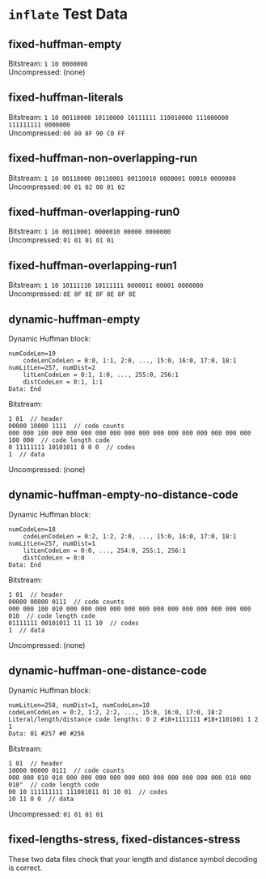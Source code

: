 # `inflate` Test Data

## fixed-huffman-empty

Bitstream: `1 10 0000000`  
Uncompressed: (none)

## fixed-huffman-literals

Bitstream: `1 10 00110000 10110000 10111111 110010000 111000000 111111111 0000000`  
Uncompressed: `00 80 8F 90 C0 FF`

## fixed-huffman-non-overlapping-run

Bitstream: `1 10 00110000 00110001 00110010 0000001 00010 0000000`  
Uncompressed: `00 01 02 00 01 02`

## fixed-huffman-overlapping-run0

Bitstream: `1 10 00110001 0000010 00000 0000000`  
Uncompressed: `01 01 01 01 01`

## fixed-huffman-overlapping-run1

Bitstream: `1 10 10111110 10111111 0000011 00001 0000000`  
Uncompressed: `8E 8F 8E 8F 8E 8F 8E`

## dynamic-huffman-empty

Dynamic Huffman block:

```text
numCodeLen=19
    codeLenCodeLen = 0:0, 1:1, 2:0, ..., 15:0, 16:0, 17:0, 18:1
numLitLen=257, numDist=2
    litLenCodeLen = 0:1, 1:0, ..., 255:0, 256:1
    distCodeLen = 0:1, 1:1
Data: End
```

Bitstream:

```text
1 01  // header
00000 10000 1111  // code counts
000 000 100 000 000 000 000 000 000 000 000 000 000 000 000 000 000 100 000  // code length code
0 11111111 10101011 0 0 0  // codes
1  // data
```

Uncompressed: (none)

## dynamic-huffman-empty-no-distance-code

Dynamic Huffman block:

```text
numCodeLen=18
    codeLenCodeLen = 0:2, 1:2, 2:0, ..., 15:0, 16:0, 17:0, 18:1
numLitLen=257, numDist=1
    litLenCodeLen = 0:0, ..., 254:0, 255:1, 256:1
    distCodeLen = 0:0
Data: End
```

Bitstream:

```text
1 01  // header
00000 00000 0111  // code counts
000 000 100 010 000 000 000 000 000 000 000 000 000 000 000 000 000 010  // code length code
01111111 00101011 11 11 10  // codes
1  // data
```

Uncompressed: (none)

## dynamic-huffman-one-distance-code

Dynamic Huffman block:

```text
numLitLen=258, numDist=1, numCodeLen=18
codeLenCodeLen = 0:2, 1:2, 2:2, ..., 15:0, 16:0, 17:0, 18:2
Literal/length/distance code lengths: 0 2 #18+1111111 #18+1101001 1 2 1
Data: 01 #257 #0 #256
```

Bitstream:

```text
1 01  // header
10000 00000 0111  // code counts
000 000 010 010 000 000 000 000 000 000 000 000 000 000 000 010 000 010"  // code length code
00 10 111111111 111001011 01 10 01  // codes
10 11 0 0  // data
```

Uncompressed: `01 01 01 01`

## fixed-lengths-stress, fixed-distances-stress

These two data files check that your length and distance symbol decoding is correct.
